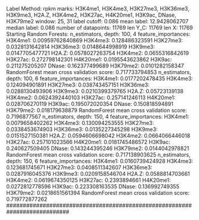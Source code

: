 Label Method: rpkm
marks: H3K4me1, H3K4me3, H3K27me3, H3K36me3, H3K9me3, H2A.Z, H3K4me2, H3K27ac, H4K20me1, H3K9ac, DNase, H3K79me2
window: 25, 31
label cutoff: 0.086
mean label: 12.9428062707
median label: 0.086
number of datapoints: 11769
len Y_C: 11769
len X: 11769
Starting Random Forests:
n_estimators, depth: 100, 4
feature_importances: 
	H3K4me1:	0.00959762840869
	H3K4me3:	0.128486323591
	H3K27me3:	0.0328131642814
	H3K36me3:	0.0148644998919
	H3K9me3:	0.0147705477721
	H2A.Z:	0.0578027263754
	H3K4me2:	0.0655316842619
	H3K27ac:	0.272798142301
	H4K20me1:	0.0195543623862
	H3K9ac:	0.211275205207
	DNase:	0.162377499689
	H3K79me2:	0.0101282158347
RandomForest mean cross validation score: 0.717733794853
n_estimators, depth: 100, 6
feature_importances: 
	H3K4me1:	0.0177202478435
	H3K4me3:	0.124094901891
	H3K27me3:	0.038743457151
	H3K36me3:	0.0288130493906
	H3K9me3:	0.0210399379765
	H2A.Z:	0.05723139138
	H3K4me2:	0.0624392440103
	H3K27ac:	0.257141246113
	H4K20me1:	0.028706270119
	H3K9ac:	0.195072020354
	DNase:	0.150818594891
	H3K79me2:	0.018179638879
RandomForest mean cross validation score: 0.7196877567
n_estimators, depth: 150, 4
feature_importances: 
	H3K4me1:	0.0079658402262
	H3K4me3:	0.130094253555
	H3K27me3:	0.0338453674903
	H3K36me3:	0.0135227345298
	H3K9me3:	0.0151527150381
	H2A.Z:	0.0594606698042
	H3K4me2:	0.0664066446018
	H3K27ac:	0.257101023566
	H4K20me1:	0.0181745486572
	H3K9ac:	0.240627509405
	DNase:	0.143244395246
	H3K79me2:	0.0144042978821
RandomForest mean cross validation score: 0.717138903625
n_estimators, depth: 150, 6
feature_importances: 
	H3K4me1:	0.0160739424928
	H3K4me3:	0.123681745671
	H3K27me3:	0.0408511342607
	H3K36me3:	0.0287916045376
	H3K9me3:	0.0209158546704
	H2A.Z:	0.0588814703661
	H3K4me2:	0.0619674350125
	H3K27ac:	0.2393894661
	H4K20me1:	0.0272812778596
	H3K9ac:	0.223308163535
	DNase:	0.136992749355
	H3K79me2:	0.0218651561394
RandomForest mean cross validation score: 0.719772877262
###########################################################################


